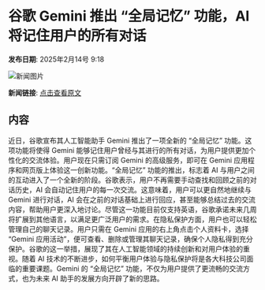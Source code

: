 # 谷歌 Gemini 推出 “全局记忆” 功能，AI 将记住用户的所有对话

**发布日期**: 2025年2月14号 9:18

![新闻图片](https://pic.chinaz.com/picmap/202312070835429226_0.jpg)

**新闻链接**: [点击查看原文](https://www.aibase.com/zh/news/15359)

## 内容

近日，谷歌宣布其人工智能助手 Gemini 推出了一项全新的 “全局记忆” 功能。这项功能将使得 Gemini 能够记住用户曾经与其进行的所有对话，为用户提供更加个性化的交流体验。用户现在只需订阅 Gemini 的高级服务，即可在 Gemini 应用程序和网页版上体验这一创新功能。“全局记忆” 功能的推出，标志着 AI 与用户之间的互动进入了一个全新的阶段。谷歌表示，用户不再需要手动查找和回顾之前的对话历史，AI 会自动记住用户的每一次交流。这意味着，用户可以更自然地继续与 Gemini 进行对话，AI 会在之前的对话基础上进行回应，甚至能够总结过去的交流内容，帮助用户更深入地讨论。尽管这一功能目前仅支持英语，谷歌承诺未来几周将扩展到其他语言，以满足更广泛用户的需求。在隐私保护方面，用户也可以轻松管理自己的聊天记录。用户只需在 Gemini 应用的右上角点击个人资料卡，选择 “Gemini 应用活动”，便可查看、删除或管理其聊天记录，确保个人隐私得到充分保护。谷歌的这一举措，展现了其在人工智能领域的持续创新和对用户体验的重视。随着 AI 技术的不断进步，如何平衡用户体验与隐私保护将是各大科技公司面临的重要课题。Gemini 的 “全局记忆” 功能，不仅为用户提供了更流畅的交流方式，也为未来 AI 助手的发展方向开辟了新的思路。
